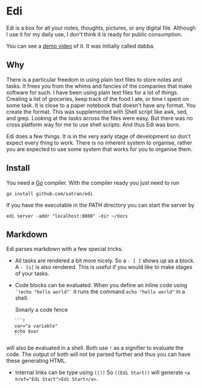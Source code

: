 # Edi

Edi is a box for all your notes, thoughts, pictures, or any digital file. Although I use it for my daily use, I don't think it is ready for public consumption. 

You can see a [demo video](https://youtu.be/MdNUClZ_ppw) of it. It was initially called dabba.

## Why
There is a particular freedom in using plain text files to store notes and tasks. It frees you from the whims and fancies of the companies that make software for such. I have been using plain text files for a lot of things. Creating a list of groceries, keep track of the food I ate, or time I spent on some task. It is close to a paper notebook that doesn't have any format. You create the format. This was supplemented with Shell script like awk, sed, and grep. Looking at the tasks across the files were easy. But there was no cross platform way for me to use shell scripts. And thus Edi was born.

Edi does a few things. It is in the very early stage of development so don't expect every thing to work. There is no inherent system to organise, rather you are expected to use some system that works for you to organise them. 

## Install
You need a [Go](https://golang.org) compiler. With the compiler ready you just need to run
```
go install github.com/satran/edi
```

If you have the executable in the PATH directory you can start the server by
```
edi server -addr "localhost:8080" -dir ~/docs 
```

## Markdown
Edi parses markdown with a few special tricks. 

- All tasks are rendered a bit more nicely. 
  So a `- [ ]` shows up as a block. A `- [s]` is also rendered. This is useful if you would like to make stages of your tasks.

- Code blocks can be evaluated.
  When you define an inline code using `` `!echo "hello world"` `` it runs the command `echo "hello world"` in a shell.
  
  Simarly a code fence 

 ````
    ```!
    var="a variable"
    echo $var
    ```
 ````

  will also be evaluated in a shell. Both use `!` as a signifier to evaluate the code. The output of both will not be parsed further and thus you can have these generating HTML.

- Internal links can be type using `(())`
  So `((Edi Start))` will generate `<a href="Edi Start">Edi Start</a>`.
